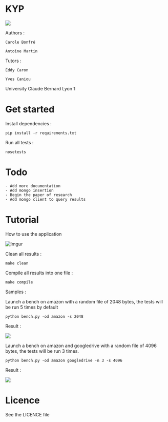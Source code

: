 KYP
==============

![](https://magnum.travis-ci.com/hyptos/kyd.svg?token=gSMNMRn5ygdjm4n6o1XK)

Authors :

    Carole Bonfré
    
    Antoine Martin

Tutors : 

    Eddy Caron
    
    Yves Caniou 
 
University Claude Bernard Lyon 1 

Get started
===============

Install dependencies :

    pip install -r requirements.txt

Run all tests :

    nosetests
    
Todo
===============
    - Add more documentation
    - Add mongo insertion
    - Begin the paper of research
    - Add mongo client to query results
Tutorial
===============

How to use the application

![Imgur](http://i.imgur.com/Cr8gN8p.png?1)

Clean all results :

    make clean
    
Compile all results into one file :

    make compile
    
Samples : 

Launch a bench on amazon with a random file of 2048 bytes, the tests will be run 5 times by default

    python bench.py -od amazon -s 2048

Result :

![](http://i.imgur.com/EtAIbLG.png?1)

Launch a bench on amazon and googledrive with a random file of 4096 bytes, the tests will be run 3 times.

    python bench.py -od amazon googledrive -n 3 -s 4096

Result :

![](http://i.imgur.com/Lh8Qd3I.png?1)


Licence
===============
See the LICENCE file
